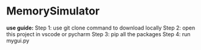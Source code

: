 # MemorySimulator
**use guide:**
Step 1: use git clone command to download locally
Step 2: open this project in vscode or pycharm
Step 3: pip all the packages
Step 4: run mygui.py
